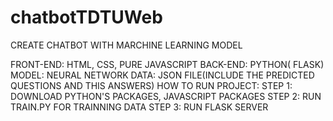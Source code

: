 # chatbotTDTUWeb

CREATE CHATBOT WITH MARCHINE LEARNING MODEL

FRONT-END: HTML, CSS, PURE JAVASCRIPT
BACK-END: PYTHON( FLASK)
MODEL: NEURAL NETWORK
DATA: JSON FILE(INCLUDE THE PREDICTED QUESTIONS AND THIS ANSWERS)
HOW TO RUN PROJECT:
STEP 1: DOWNLOAD PYTHON'S PACKAGES, JAVASCRIPT PACKAGES
STEP 2: RUN TRAIN.PY FOR TRAINNING DATA
STEP 3: RUN FLASK SERVER
